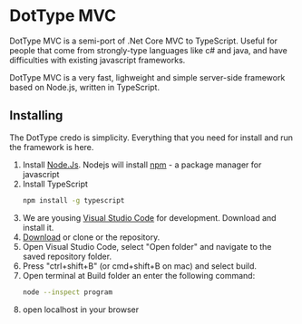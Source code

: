 # DotType MVC

DotType MVC is a semi-port of .Net Core MVC to TypeScript. Useful for people that come 
from strongly-type languages like c# and java, and have difficulties with existing javascript frameworks.

DotType MVC is a very fast, lighweight and simple server-side framework based on Node.js, written in TypeScript. 

## Installing
The DotType credo is simplicity. Everything that you need for install and run the framework is here.

1. Install [Node.Js](https://nodejs.org/en/).
   Nodejs will install [npm](https://www.npmjs.com) - a package manager for javascript
2. Install TypeScript
   ```bash
   npm install -g typescript
   ```
3. We are yousing [Visual Studio Code](https://code.visualstudio.com) for development. Download and install it.
4. [Download](https://github.com/dottype/DotType.Mvc/archive/master.zip) or clone or  the repository.
5. Open Visual Studio Code, select "Open folder" and navigate to the saved repository folder.
6. Press "ctrl+shift+B" (or cmd+shift+B on mac) and select build.
7. Open terminal at Build folder an enter the following command:
   ```bash
   node --inspect program
   ```
8. open localhost in your browser